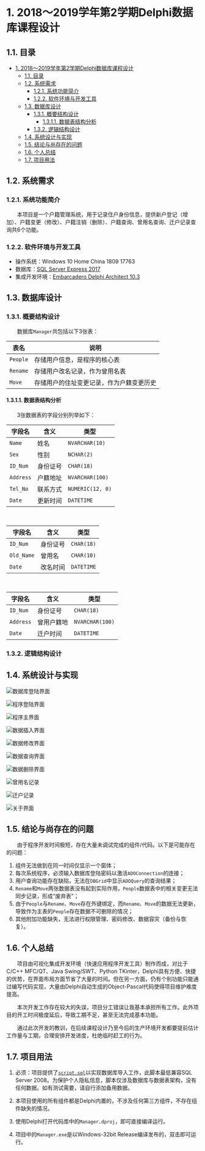 # 1. 2018～2019学年第2学期Delphi数据库课程设计

## 1.1. 目录

- [1. 2018～2019学年第2学期Delphi数据库课程设计](#1-20182019%E5%AD%A6%E5%B9%B4%E7%AC%AC2%E5%AD%A6%E6%9C%9Fdelphi%E6%95%B0%E6%8D%AE%E5%BA%93%E8%AF%BE%E7%A8%8B%E8%AE%BE%E8%AE%A1)
  - [1.1. 目录](#11-%E7%9B%AE%E5%BD%95)
  - [1.2. 系统需求](#12-%E7%B3%BB%E7%BB%9F%E9%9C%80%E6%B1%82)
    - [1.2.1. 系统功能简介](#121-%E7%B3%BB%E7%BB%9F%E5%8A%9F%E8%83%BD%E7%AE%80%E4%BB%8B)
    - [1.2.2. 软件环境与开发工具](#122-%E8%BD%AF%E4%BB%B6%E7%8E%AF%E5%A2%83%E4%B8%8E%E5%BC%80%E5%8F%91%E5%B7%A5%E5%85%B7)
  - [1.3. 数据库设计](#13-%E6%95%B0%E6%8D%AE%E5%BA%93%E8%AE%BE%E8%AE%A1)
    - [1.3.1. 概要结构设计](#131-%E6%A6%82%E8%A6%81%E7%BB%93%E6%9E%84%E8%AE%BE%E8%AE%A1)
      - [1.3.1.1. 数据表结构分析](#1311-%E6%95%B0%E6%8D%AE%E8%A1%A8%E7%BB%93%E6%9E%84%E5%88%86%E6%9E%90)
    - [1.3.2. 逻辑结构设计](#132-%E9%80%BB%E8%BE%91%E7%BB%93%E6%9E%84%E8%AE%BE%E8%AE%A1)
  - [1.4. 系统设计与实现](#14-%E7%B3%BB%E7%BB%9F%E8%AE%BE%E8%AE%A1%E4%B8%8E%E5%AE%9E%E7%8E%B0)
  - [1.5. 结论与尚存在的问题](#15-%E7%BB%93%E8%AE%BA%E4%B8%8E%E5%B0%9A%E5%AD%98%E5%9C%A8%E7%9A%84%E9%97%AE%E9%A2%98)
  - [1.6. 个人总结](#16-%E4%B8%AA%E4%BA%BA%E6%80%BB%E7%BB%93)
  - [1.7. 项目用法](#17-%E9%A1%B9%E7%9B%AE%E7%94%A8%E6%B3%95)

## 1.2. 系统需求

### 1.2.1. 系统功能简介

&emsp;&emsp;本项目是一个户籍管理系统，用于记录住户身份信息，提供新户登记（增加）、户籍变更（修改）、户籍注销（删除）、户籍查询、曾用名查询、迁户记录查询共6个功能。

### 1.2.2. 软件环境与开发工具

- 操作系统：Windows 10 Home China 1809 17763
- 数据库：[SQL Server Express 2017](https://www.microsoft.com/zh-cn/sql-server/sql-server-downloads)
- 集成开发环境：[Embarcadero Delphi Architect 10.3](https://www.embarcadero.com/cn/products/delphi)

## 1.3. 数据库设计

### 1.3.1. 概要结构设计

&emsp;&emsp;数据库`Manager`共包括以下3张表：

| 表名     | 说明                                     |
| -------- | ---------------------------------------- |
| `People` | 存储用户信息，是程序的核心表             |
| `Rename` | 存储用户改名记录，作为曾用名表           |
| `Move`   | 存储用户的住址变更记录，作为户籍变更历史 |

#### 1.3.1.1. 数据表结构分析

&emsp;&emsp;3张数据表的字段分别列举如下：

| 字段名    | 含义     | 类型             |
| --------- | -------- | ---------------- |
| `Name`    | 姓名     | `NVARCHAR(10)`   |
| `Sex`     | 性别     | `NCHAR(2)`       |
| `ID_Num`  | 身份证号 | `CHAR(18)`       |
| `Address` | 户籍地址 | `NVARCHAR(100)`  |
| `Tel_No`  | 联系方式 | `NUMERIC(12, 0)` |
| `Date`    | 更新时间 | `DATETIME`       |

<br />

| 字段名     | 含义     | 类型       |
| ---------- | -------- | ---------- |
| `ID_Num`   | 身份证号 | `CHAR(18)` |
| `Old_Name` | 曾用名   | `CHAR(10)` |
| `Date`     | 改名时间 | `DATETIME` |

<br />

| 字段名    | 含义       | 类型            |
| --------- | ---------- | --------------- |
| `ID_Num`  | 身份证号   | `CHAR(18)`      |
| `Address` | 曾用户籍地 | `NVARCHAR(100)` |
| `Date`    | 迁户时间   | `DATETIME`      |

### 1.3.2. 逻辑结构设计

## 1.4. 系统设计与实现

![数据库登陆界面](img/DB_Login.png)

![程序登陆界面](img/App_Login.png)

![程序主界面](img/Main_Frame.png)

![数据插入界面](img/Insert.png)

![数据修改界面](img/Update.png)

![数据查询界面](img/Select.png)

![数据删除界面](img/Delete.png)

![曾用名记录](img/Rename.png)

![迁户记录](img/Move.png)

![关于界面](img/About.png)

## 1.5. 结论与尚存在的问题

&emsp;&emsp;由于程序开发时间极短，存在大量未调试完成的组件/代码。以下是可能存在的问题：

1. 组件无法做到在同一时间仅显示一个窗体；
2. 每次系统程序，必须输入数据库登陆密码以激活`ADOConnection`的连接；
3. 用户查询功能存在缺陷，无法在`DBGrid`中显示`ADOQuery`的查询结果；
4. `Rename`和`Move`两张数据表没有起到实际作用，`People`数据表中的相关变更无法同步记录，形成“废弃表”；
5. 由于`People`与`Rename`、`Move`存在外键绑定，而`Rename`、`Move`的数据无法更新，导致作为主表的`People`存在数据不可删除的情况；
6. 其他附加功能缺失，无法进行权限管理、密码修改、数据容灾（备份与恢复）。

## 1.6. 个人总结

&emsp;&emsp;项目由可视化集成开发环境（快速应用程序开发工具）制作而成，对比于C/C++ MFC/QT、Java Swing/SWT、Python TKinter，Delphi具有方便、快捷的优势，在界面布局方面节省了大量的时间。但在另一方面，仍有个别功能只能通过编写代码实现，大量由Delphi自动生成的Object-Pascal代码使得项目维护难度提高。

&emsp;&emsp;本次开发工作存在较大的失误，项目分工错误让我基本承担所有工作。此外项目的开工时间极度延后，导致工期不足，甚至无法完成基本功能。

&emsp;&emsp;通过此次开发的教训，在后续课程设计乃至今后的生产环境开发都要提前估计工作量与工期，合理安排开发进度，杜绝临时赶工的行为。

## 1.7. 项目用法

1. 必须：项目提供了[`script.sql`](script.sql)以实现数据库导入工作，此脚本最低兼容SQL Server 2008。为保护个人隐私信息，脚本仅涉及数据库与数据表架构，没有任何数据。如有测试需要，请自行添加备用数据。

2. 本项目使用的所有组件都是Delphi内置的，不涉及任何第三方组件，不存在组件缺失的情况。

3. 使用Delphi打开代码库中的`Manager.dproj`，即可直接编译运行。

4. 项目中的`Manager.exe`是以Windows-32bit Release编译发布的，双击即可运行。
